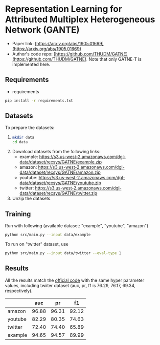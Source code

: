 Representation Learning for Attributed Multiplex Heterogeneous Network (GANTE)
============

- Paper link: [https://arxiv.org/abs/1905.01669](https://arxiv.org/abs/1905.01669)
- Author's code repo: [https://github.com/THUDM/GATNE](https://github.com/THUDM/GATNE). Note that only GATNE-T is implemented here.

Requirements
------------
- requirements

```bash
pip install -r requirements.txt
```

Datasets
--------

To prepare the datasets:
1. ```bash
   mkdir data
   cd data
   ```
2. Download datasets from the following links:
    - example: https://s3.us-west-2.amazonaws.com/dgl-data/dataset/recsys/GATNE/example.zip
    - amazon: https://s3.us-west-2.amazonaws.com/dgl-data/dataset/recsys/GATNE/amazon.zip
    - youtube: https://s3.us-west-2.amazonaws.com/dgl-data/dataset/recsys/GATNE/youtube.zip
    - twitter: https://s3.us-west-2.amazonaws.com/dgl-data/dataset/recsys/GATNE/twitter.zip
3. Unzip the datasets

Training
--------

Run with following (available dataset: "example", "youtube", "amazon")
```bash
python src/main.py --input data/example
```

To run on "twitter" dataset, use
```bash
python src/main.py --input data/twitter --eval-type 1
```

Results
-------
All the results match the [official code](https://github.com/THUDM/GATNE/blob/master/src/main_pytorch.py) with the same hyper parameter values, including twiiter dataset (auc, pr, f1 is 76.29, 76.17, 69.34, respectively).

|          |  auc   |   pr  |  f1   |
|  ------  |  ----  |  ---  | ----- |
|  amazon  |  96.88 | 96.31 | 92.12 |
|  youtube |  82.29 | 80.35 | 74.63 |
|  twitter |  72.40 | 74.40 | 65.89 |
|  example |  94.65 | 94.57 | 89.99 |
